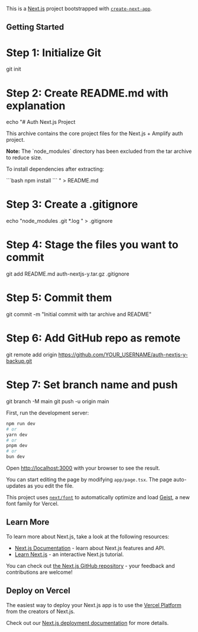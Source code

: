 This is a [Next.js](https://nextjs.org) project bootstrapped with [`create-next-app`](https://nextjs.org/docs/app/api-reference/cli/create-next-app).

## Getting Started
# Step 1: Initialize Git
git init

# Step 2: Create README.md with explanation
echo "# Auth Next.js Project

This archive contains the core project files for the Next.js + Amplify auth project.

**Note:** The \`node_modules\` directory has been excluded from the tar archive to reduce size.

To install dependencies after extracting:

\`\`\`bash
npm install
\`\`\`
" > README.md

# Step 3: Create a .gitignore
echo "node_modules
.git
*.log
" > .gitignore

# Step 4: Stage the files you want to commit
git add README.md auth-nextjs-y.tar.gz .gitignore

# Step 5: Commit them
git commit -m "Initial commit with tar archive and README"

# Step 6: Add GitHub repo as remote
git remote add origin https://github.com/YOUR_USERNAME/auth-nextjs-y-backup.git

# Step 7: Set branch name and push
git branch -M main
git push -u origin main






First, run the development server:

```bash
npm run dev
# or
yarn dev
# or
pnpm dev
# or
bun dev
```

Open [http://localhost:3000](http://localhost:3000) with your browser to see the result.

You can start editing the page by modifying `app/page.tsx`. The page auto-updates as you edit the file.

This project uses [`next/font`](https://nextjs.org/docs/app/building-your-application/optimizing/fonts) to automatically optimize and load [Geist](https://vercel.com/font), a new font family for Vercel.

## Learn More

To learn more about Next.js, take a look at the following resources:

- [Next.js Documentation](https://nextjs.org/docs) - learn about Next.js features and API.
- [Learn Next.js](https://nextjs.org/learn) - an interactive Next.js tutorial.

You can check out [the Next.js GitHub repository](https://github.com/vercel/next.js) - your feedback and contributions are welcome!

## Deploy on Vercel

The easiest way to deploy your Next.js app is to use the [Vercel Platform](https://vercel.com/new?utm_medium=default-template&filter=next.js&utm_source=create-next-app&utm_campaign=create-next-app-readme) from the creators of Next.js.

Check out our [Next.js deployment documentation](https://nextjs.org/docs/app/building-your-application/deploying) for more details.
